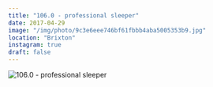 ```yaml
---
title: "106.0 - professional sleeper"
date: 2017-04-29
image: "/img/photo/9c3e6eee746bf61fbbb4aba5005353b9.jpg"
location: "Brixton"
instagram: true
draft: false
---
```


![106.0 - professional sleeper](/img/photo/9c3e6eee746bf61fbbb4aba5005353b9.jpg)
